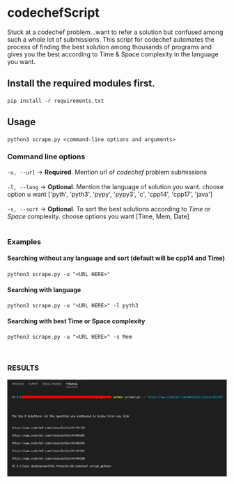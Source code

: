 # codechefScript
Stuck at a codechef problem...want to refer a solution but confused among such a whole lot of submissions. This script for codechef automates the process of finding the best solution among thousands of programs and gives you the best according to Time & Space complexity in the language you want.

## Install the required modules first.

`pip install -r requirements.txt`

## Usage

`python3 scrape.py <command-line options and arguments>`

### Command line options
 `-u, --url` -> **Required**. Mention url of *codechef* problem submissions <br><br>
 `-l, --lang` -> **Optional**. Mention the language of solution you want. choose option u want ['pyth', 'pyth3', 'pypy', 'pypy3', 'c', 'cpp14', 'cpp17', 'java'] <br><br>
 `-s, --sort` -> **Optional**. To sort the best solutions according to *Time* or *Space* complexity. choose options you want [Time, Mem, Date]<br><br>

### Examples
#### Searching without any language and sort (default will be cpp14 and Time)
`python3 scrape.py -u "<URL HERE>"`

#### Searching with language
`python3 scrape.py -u "<URL HERE>" -l pyth3`

#### Searching with best Time or Space complexity
`python3 scrape.py -u "<URL HERE>" -s Mem`

<br>

### RESULTS
<img src="./fin_res.png" alt="Final Results"/>